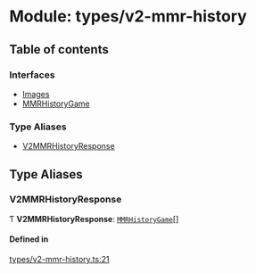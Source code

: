 # Module: types/v2-mmr-history

## Table of contents

### Interfaces

- [Images](../interfaces/types_v2_mmr_history.Images.md)
- [MMRHistoryGame](../interfaces/types_v2_mmr_history.MMRHistoryGame.md)

### Type Aliases

- [V2MMRHistoryResponse](types_v2_mmr_history.md#v2mmrhistoryresponse)

## Type Aliases

### V2MMRHistoryResponse

Ƭ **V2MMRHistoryResponse**: [`MMRHistoryGame`](../interfaces/types_v2_mmr_history.MMRHistoryGame.md)[]

#### Defined in

[types/v2-mmr-history.ts:21](https://github.com/jameslinimk/unofficial-valorant-api/blob/fe67431/package/src/types/v2-mmr-history.ts#L21)
